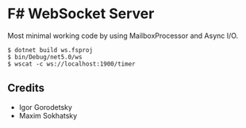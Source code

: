 F# WebSocket Server
===================

Most minimal working code by using MailboxProcessor and Async I/O.

```
$ dotnet build ws.fsproj
$ bin/Debug/net5.0/ws
$ wscat -c ws://localhost:1900/timer
```

Credits
-------

* Igor Gorodetsky
* Maxim Sokhatsky


